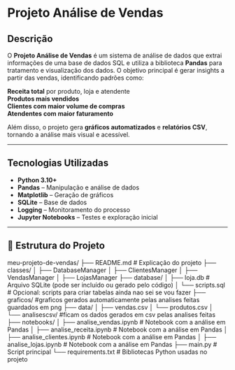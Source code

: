 # Projeto Análise de Vendas

## Descrição

O **Projeto Análise de Vendas** é um sistema de análise de dados que extrai informações de uma base de dados SQL e utiliza a biblioteca **Pandas** para tratamento e visualização dos dados. O objetivo principal é gerar insights a partir das vendas, identificando padrões como:

**Receita total** por produto, loja e atendente  
**Produtos mais vendidos**  
**Clientes com maior volume de compras**  
**Atendentes com maior faturamento**  

Além disso, o projeto gera **gráficos automatizados** e **relatórios CSV**, tornando a análise mais visual e acessível.

---

## **Tecnologias Utilizadas**

- **Python 3.10+**  
- **Pandas** – Manipulação e análise de dados  
- **Matplotlib** – Geração de gráficos  
- **SQLite** – Base de dados  
- **Logging** – Monitoramento do processo  
- **Jupyter Notebooks** – Testes e exploração inicial  

---

## 📂 **Estrutura do Projeto**

meu-projeto-de-vendas/
├── README.md  # Explicação do projeto
├── classes/
│   ├── DatabaseManager
│   ├── ClientesManager
│   ├── VendasManager
│   ├── LojasManager
├── database/
│   ├── loja.db  # Arquivo SQLite (pode ser incluído ou gerado pelo código)
│   └── scripts.sql  # Opcional: scripts para criar tabelas ainda nao sei se vou fazer
├── graficos/ #graficos gerados automaticamente pelas analises feitas guardados em png
├── data/
│   ├── vendas.csv 
│   └── produtos.csv
│   └── analisescsv/ #ficam os dados gerados em csv pelas analises feitas
├── notebooks/
│   ├── analise_vendas.ipynb  # Notebook com a análise em Pandas
│   ├── analise_receita.ipynb  # Notebook com a análise em Pandas
│   ├── analise_clientes.ipynb  # Notebook com a análise em Pandas
│   ├── analise_lojas.ipynb  # Notebook com a análise em Pandas
├── main.py  # Script principal
└── requirements.txt  # Bibliotecas Python usadas no projeto

